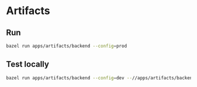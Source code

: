 # Artifacts

## Run

```bash
bazel run apps/artifacts/backend --config=prod
```

## Test locally

```bash
bazel run apps/artifacts/backend --config=dev --//apps/artifacts/backend:config.file=//deployment/apps/data_blaizard_com:config.private.json
```
